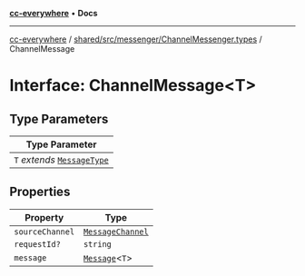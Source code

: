 [**cc-everywhere**](../../../../../index.md) • **Docs**

***

[cc-everywhere](../../../../../index.md) / [shared/src/messenger/ChannelMessenger.types](../index.md) / ChannelMessage

# Interface: ChannelMessage\<T\>

## Type Parameters

| Type Parameter |
| ------ |
| `T` *extends* [`MessageType`](../../Message.types/enumerations/MessageType.md) |

## Properties

| Property | Type |
| ------ | ------ |
| `sourceChannel` | [`MessageChannel`](../enumerations/MessageChannel.md) |
| `requestId?` | `string` |
| `message` | [`Message`](../../Message.types/type-aliases/Message.md)\<`T`\> |
